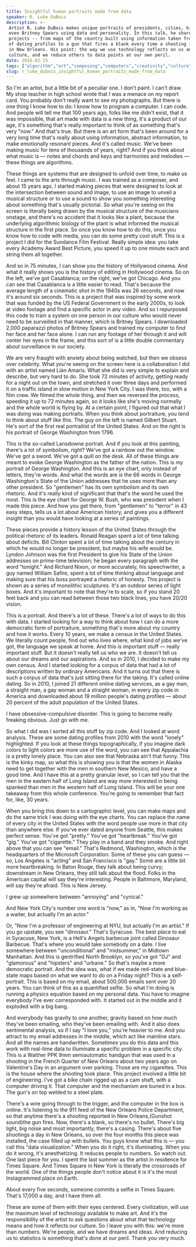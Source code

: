 ```yaml
---
title: Insightful human portraits made from data
speaker: R. Luke DuBois
description: >-
 Artist R. Luke DuBois makes unique portraits of presidents, cities, himself and
 even Britney Spears using data and personality. In this talk, he shares nine
 projects -- from maps of the country built using information taken from millions
 of dating profiles to a gun that fires a blank every time a shooting is reported
 in New Orleans. His point: the way we use technology reflects on us and our
 culture, and we reduce others to data points at our own peril.
date: 2016-02-15
tags: ["algorithm","art","composing","computers","creativity","culture","identity","data","illusion","internet","media","map","performance-art","society","time","software","visualizations"]
slug: r_luke_dubois_insightful_human_portraits_made_from_data
---
```


So I'm an artist, but a little bit of a peculiar one. I don't paint. I can't draw. My shop
teacher in high school wrote that I was a menace on my report card. You probably don't
really want to see my photographs. But there is one thing I know how to do: I know how to
program a computer. I can code. And people will tell me that 100 years ago, folks like me
didn't exist, that it was impossible, that art made with data is a new thing, it's a
product of our age, it's something that's really important to think of as something that's
very "now." And that's true. But there is an art form that's been around for a very long
time that's really about using information, abstract information, to make emotionally
resonant pieces. And it's called music. We've been making music for tens of thousands of
years, right? And if you think about what music is — notes and chords and keys and
harmonies and melodies — these things are algorithms.

These things are systems that are designed to unfold over time, to make us feel. I came to
the arts through music. I was trained as a composer, and about 15 years ago, I started
making pieces that were designed to look at the intersection between sound and image, to
use an image to unveil a musical structure or to use a sound to show you something
interesting about something that's usually pictorial. So what you're seeing on the screen
is literally being drawn by the musical structure of the musicians onstage, and there's no
accident that it looks like a plant, because the underlying algorithmic biology of the
plant is what informed the musical structure in the first place. So once you know how to
do this, once you know how to code with media, you can do some pretty cool stuff. This is a
project I did for the Sundance Film Festival. Really simple idea: you take every Academy
Award Best Picture, you speed it up to one minute each and string them all
together.

And so in 75 minutes, I can show you the history of Hollywood cinema. And what it really
shows you is the history of editing in Hollywood cinema. So on the left, we've got
Casablanca; on the right, we've got Chicago. And you can see that Casablanca is a little
easier to read. That's because the average length of a cinematic shot in the 1940s was 26
seconds, and now it's around six seconds. This is a project that was inspired by some work
that was funded by the US Federal Government in the early 2000s, to look at video footage
and find a specific actor in any video. And so I repurposed this code to train a system on
one person in our culture who would never need to be surveilled in that manner, which is
Britney Spears. I downloaded 2,000 paparazzi photos of Britney Spears and trained my
computer to find her face and her face alone. I can run any footage of her through it and
will center her eyes in the frame, and this sort of is a little double commentary about
surveillance in our society.

We are very fraught with anxiety about being watched, but then we obsess over
celebrity. What you're seeing on the screen here is a collaboration I did with an artist
named Lián Amaris. What she did is very simple to explain and describe, but very hard to
do. She took 72 minutes of activity, getting ready for a night out on the town, and
stretched it over three days and performed it on a traffic island in slow motion in New
York City. I was there, too, with a film crew. We filmed the whole thing, and then we
reversed the process, speeding it up to 72 minutes again, so it looks like she's moving
normally and the whole world is flying by. At a certain point, I figured out that what I
was doing was making portraits. When you think about portraiture, you tend to think about
stuff like this. The guy on the left is named Gilbert Stuart. He's sort of the first real
portraitist of the United States. And on the right is his portrait of George Washington
from 1796.

This is the so-called Lansdowne portrait. And if you look at this painting, there's a lot
of symbolism, right? We've got a rainbow out the window. We've got a sword. We've got a
quill on the desk. All of these things are meant to evoke George Washington as the father
of the nation. This is my portrait of George Washington. And this is an eye chart, only
instead of letters, they're words. And what the words are is the 66 words in George
Washington's State of the Union addresses that he uses more than any other president. So
"gentlemen" has its own symbolism and its own rhetoric. And it's really kind of
significant that that's the word he used the most. This is the eye chart for George W.
Bush, who was president when I made this piece. And how you get there, from "gentlemen" to
"terror" in 43 easy steps, tells us a lot about American history, and gives you a
different insight than you would have looking at a series of paintings.

These pieces provide a history lesson of the United States through the political rhetoric
of its leaders. Ronald Reagan spent a lot of time talking about deficits. Bill Clinton
spent a lot of time talking about the century in which he would no longer be president,
but maybe his wife would be. Lyndon Johnson was the first President to give his State of
the Union addresses on prime-time television; he began every paragraph with the word
"tonight." And Richard Nixon, or more accurately, his speechwriter, a guy named William
Safire, spent a lot of time thinking about language and making sure that his boss
portrayed a rhetoric of honesty. This project is shown as a series of monolithic
sculptures. It's an outdoor series of light boxes. And it's important to note that they're
to scale, so if you stand 20 feet back and you can read between those two black lines, you
have 20/20 vision.

This is a portrait. And there's a lot of these. There's a lot of ways to do this with
data. I started looking for a way to think about how I can do a more democratic form of
portraiture, something that's more about my country and how it works. Every 10 years, we
make a census in the United States. We literally count people, find out who lives where,
what kind of jobs we've got, the language we speak at home. And this is important stuff —
really important stuff. But it doesn't really tell us who we are. It doesn't tell us about
our dreams and our aspirations. And so in 2010, I decided to make my own census. And I
started looking for a corpus of data that had a lot of descriptions written by ordinary
Americans. And it turns out that there is such a corpus of data that's just sitting there
for the taking. It's called online dating. So in 2010, I joined 21 different online dating
services, as a gay man, a straight man, a gay woman and a straight woman, in every zip
code in America and downloaded about 19 million people's dating profiles — about 20
percent of the adult population of the United States.

I have obsessive-compulsive disorder. This is going to become really freaking obvious.
Just go with me.

So what I did was I sorted all this stuff by zip code. And I looked at word analysis.
These are some dating profiles from 2010 with the word "lonely" highlighted. If you look
at these things topographically, if you imagine dark colors to light colors are more use
of the word, you can see that Appalachia is a pretty lonely place. You can also see that
Nebraska ain't that funny. This is the kinky map, so what this is showing you is that the
women in Alaska need to get together with the men in southern New Mexico, and have a good
time. And I have this at a pretty granular level, so I can tell you that the men in the
eastern half of Long Island are way more interested in being spanked than men in the
western half of Long Island. This will be your one takeaway from this whole conference.
You're going to remember that fact for, like, 30 years.

When you bring this down to a cartographic level, you can make maps and do the same trick
I was doing with the eye charts. You can replace the name of every city in the United
States with the word people use more in that city than anywhere else. If you've ever dated
anyone from Seattle, this makes perfect sense. You've got "pretty." You've got
"heartbreak." You've got "gig." You've got "cigarette." They play in a band and they
smoke. And right above that you can see "email." That's Redmond, Washington, which is the
headquarters of the Microsoft Corporation. Some of these you can guess — so, Los Angeles
is "acting" and San Francisco is "gay." Some are a little bit more heartbreaking. In Baton
Rouge, they talk about being curvy; downstream in New Orleans, they still talk about the
flood. Folks in the American capital will say they're interesting. People in Baltimore,
Maryland, will say they're afraid. This is New Jersey.

I grew up somewhere between "annoying" and "cynical."

And New York City's number one word is "now," as in, "Now I'm working as a waiter, but
actually I'm an actor."

Or, "Now I'm a professor of engineering at NYU, but actually I'm an artist." If you go
upstate, you see "dinosaur." That's Syracuse. The best place to eat in Syracuse, New York,
is a Hell's Angels barbecue joint called Dinosaur Barbecue. That's where you would take
somebody on a date. I live somewhere between "unconditional" and "midsummer," in Midtown
Manhattan. And this is gentrified North Brooklyn, so you've got "DJ" and "glamorous" and
"hipsters" and "urbane." So that's maybe a more democratic portrait. And the idea was,
what if we made red-state and blue-state maps based on what we want to do on a Friday
night? This is a self-portrait. This is based on my email, about 500,000 emails sent over
20 years. You can think of this as a quantified selfie. So what I'm doing is running a
physics equation based on my personal data. You have to imagine everybody I've ever
corresponded with. It started out in the middle and it exploded with a big
bang.

And everybody has gravity to one another, gravity based on how much they've been emailing,
who they've been emailing with. And it also does sentimental analysis, so if I say "I love
you," you're heavier to me. And you attract to my email addresses in the middle, which act
like mainline stars. And all the names are handwritten. Sometimes you do this data and this
work with real-time data to illuminate a specific problem in a specific city. This is a
Walther PPK 9mm semiautomatic handgun that was used in a shooting in the French Quarter of
New Orleans about two years ago on Valentine's Day in an argument over parking. Those are
my cigarettes. This is the house where the shooting took place. This project involved a
little bit of engineering. I've got a bike chain rigged up as a cam shaft, with a computer
driving it. That computer and the mechanism are buried in a box. The gun's on top welded
to a steel plate.

There's a wire going through to the trigger, and the computer in the box is online. It's
listening to the 911 feed of the New Orleans Police Department, so that anytime there's a
shooting reported in New Orleans,(Gunshot sound)the gun fires. Now, there's a blank, so
there's no bullet. There's big light, big noise and most importantly, there's a casing.
There's about five shootings a day in New Orleans, so over the four months this piece was
installed, the case filled up with bullets. You guys know what this is — you call this
"data visualization." When you do it right, it's illuminating. When you do it wrong, it's
anesthetizing. It reduces people to numbers. So watch out. One last piece for you. I spent
the last summer as the artist in residence for Times Square. And Times Square in New York
is literally the crossroads of the world. One of the things people don't notice about it
is it's the most Instagrammed place on Earth.

About every five seconds, someone commits a selfie in Times Square. That's 17,000 a day,
and I have them all.

These are some of them with their eyes centered. Every civilization, will use the maximum
level of technology available to make art. And it's the responsibility of the artist to
ask questions about what that technology means and how it reflects our culture. So I leave
you with this: we're more than numbers. We're people, and we have dreams and ideas. And
reducing us to statistics is something that's done at our peril. Thank you very
much.

<!--
ad_duration=3.33
comment_count=32
event="TED2016"
external_start_time=0
has_talk_citation=0
intro_duration=11.82
is_subtitle_required="False"
is_talk_featured="True"
language="en"
language_swap="False"
native_language="en"
number_of_related_talks=6
number_of_speakers=1
number_of_subtitled_videos=22
number_of_tags=17
number_of_talk_download_languages=22
number_of_talk_more_resources=2
number_of_talk_recommendations=0
number_of_talks_take_actions=0
post_ad_duration=0.83
published_timestamp="2016-04-26 15:06:25"
recording_date="2016-02-15"
speaker_description="Artist, composer, engineer"
speaker_is_published=1
speaker_name="R. Luke DuBois"
talk_name="Insightful human portraits made from data"
talks_tags=["algorithm","art","composing","computers","creativity","culture","identity","data","illusion","internet","media","map","performance-art","society","time","software","visualizations"]
talks_take_action=[]
url_audio="https://download.ted.com/talks/RLukeDuBois_2016.mp3?apikey=acme-roadrunner"
url_photo_speaker="https://pe.tedcdn.com/images/ted/084ed1e94be3649173884d113a1ffbb24fa50289_254x191.jpg"
url_photo_talk="https://s3.amazonaws.com/talkstar-photos/uploads/fc2b7c72-2b1c-4aa3-9710-e8bfc33b86e8/RLukeDubois_2016-embed.jpg"
url_webpage="https://www.ted.com/talks/r_luke_dubois_insightful_human_portraits_made_from_data"
video_type_name="TED Stage Talk"
-->